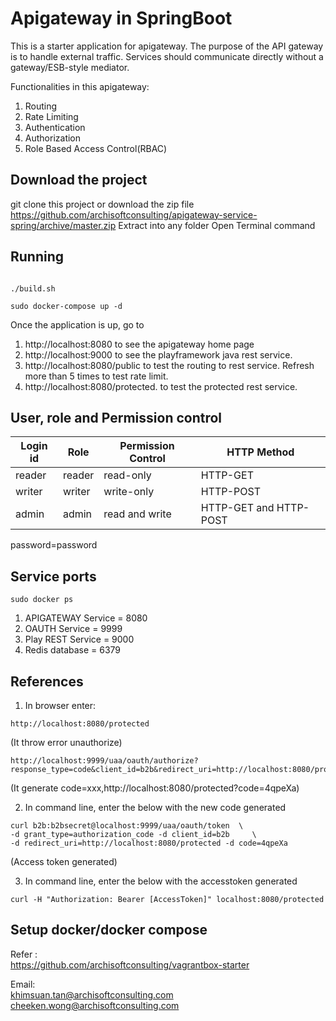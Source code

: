 # Apigateway in SpringBoot

This is a starter application for apigateway. The purpose of the API gateway is to handle external traffic.
Services should communicate directly without a gateway/ESB-style mediator.

Functionalities in this apigateway:

1. Routing
2. Rate Limiting
3. Authentication
4. Authorization
5. Role Based Access Control(RBAC)

## Download the project
git clone this project or download the zip file https://github.com/archisoftconsulting/apigateway-service-spring/archive/master.zip
Extract into any folder
Open Terminal command


## Running

```

./build.sh

sudo docker-compose up -d

```

Once the application is up, go to 


1. http://localhost:8080 to see the apigateway home page
2. http://localhost:9000 to see the playframework java rest service.
3. http://localhost:8080/public to test the routing to rest service. Refresh more than 5 times to test rate limit.
4. http://localhost:8080/protected. to test the protected rest service. 

## User, role and Permission control

| Login id      | Role          | Permission Control  | HTTP Method |
| ------------- | ------------- |---------------------|-------------|
| reader        | reader        | read-only           | HTTP-GET    |
| writer        | writer        | write-only          | HTTP-POST   |
| admin         | admin         | read and write      | HTTP-GET and HTTP-POST|

password=password

## Service ports

```
sudo docker ps
```

1. APIGATEWAY Service = 8080
2. OAUTH Service = 9999
3. Play REST Service = 9000
4. Redis database = 6379

## References

1. In browser enter: 
```
http://localhost:8080/protected
```
(It throw error unauthorize)
 
```
http://localhost:9999/uaa/oauth/authorize?response_type=code&client_id=b2b&redirect_uri=http://localhost:8080/protected
```
(It generate code=xxx,http://localhost:8080/protected?code=4qpeXa)

2. In command line, enter the below with the new code generated
```
curl b2b:b2bsecret@localhost:9999/uaa/oauth/token  \
-d grant_type=authorization_code -d client_id=b2b     \
-d redirect_uri=http://localhost:8080/protected -d code=4qpeXa
```
(Access token generated)

3. In command line, enter the below with the accesstoken generated
```
curl -H "Authorization: Bearer [AccessToken]" localhost:8080/protected
```

## Setup docker/docker compose

Refer :  
https://github.com/archisoftconsulting/vagrantbox-starter

Email:  
khimsuan.tan@archisoftconsulting.com  
cheeken.wong@archisoftconsulting.com
